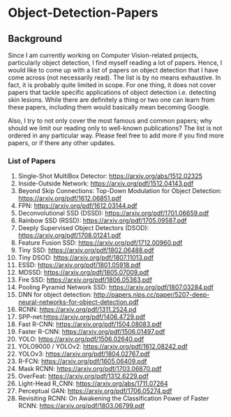 # Object-Detection-Papers
## Background
Since I am currently working on Computer Vision-related projects, particularly object detection, I find myself reading a lot of papers. Hence, I would like to come up with a list of papers on object detection that I have come across (not necessarily read). The list is by no means exhaustive. In fact, it is probably quite limited in scope. For one thing, it does not cover papers that tackle specific applications of object detection i.e. detecting skin lesions. While there are definitely a thing or two one can learn from these papers, including them would basically mean becoming Google.

Also, I try to not only cover the most famous and common papers; why should we limit our reading only to well-known publications? The list is not ordered in any particular way. Please feel free to add more if you find more papers, or if there any other updates.

### List of Papers
1. Single-Shot MultiBox Detector: https://arxiv.org/abs/1512.02325
2. Inside-Outside Network: https://arxiv.org/pdf/1512.04143.pdf
3. Beyond Skip Connections: Top-Down Modulation for Object Detection: https://arxiv.org/pdf/1612.06851.pdf
4. FPN: https://arxiv.org/pdf/1612.03144.pdf
5. Deconvolutional SSD (DSSD): https://arxiv.org/pdf/1701.06659.pdf
6. Rainbow SSD (RSSD): https://arxiv.org/pdf/1705.09587.pdf
7. Deeply Supervised Object Detectors (DSOD): https://arxiv.org/pdf/1708.01241.pdf
8. Feature Fusion SSD: https://arxiv.org/pdf/1712.00960.pdf
9. Tiny SSD: https://arxiv.org/pdf/1802.06488.pdf
10. Tiny DSOD: https://arxiv.org/pdf/1807.11013.pdf
11. ESSD: https://arxiv.org/pdf/1801.05918.pdf
12. MDSSD: https://arxiv.org/pdf/1805.07009.pdf
13. Fire SSD: https://arxiv.org/pdf/1806.05363.pdf
14. Pooling Pyramid Network SSD: https://arxiv.org/pdf/1807.03284.pdf
15. DNN for object detection: http://papers.nips.cc/paper/5207-deep-neural-networks-for-object-detection.pdf
16. RCNN: https://arxiv.org/pdf/1311.2524.pd
17. SPP-net:https://arxiv.org/pdf/1406.4729.pdf 
18. Fast R-CNN: https://arxiv.org/pdf/1504.08083.pdf
19. Faster R-CNN: https://arxiv.org/pdf/1506.01497.pdf
20. YOLO: https://arxiv.org/pdf/1506.02640.pdf
21. YOLO9000 / YOLOv2: https://arxiv.org/pdf/1612.08242.pdf
22. YOLOv3: https://arxiv.org/pdf/1804.02767.pdf
23. R-FCN: https://arxiv.org/pdf/1605.06409.pdf
24. Mask RCNN: https://arxiv.org/pdf/1703.06870.pdf
25. OverFeat: https://arxiv.org/pdf/1312.6229.pdf
26. Light-Head R_CNN: https://arxiv.org/abs/1711.07264
27. Perceptual GAN: https://arxiv.org/pdf/1706.05274.pdf
28. Revisiting RCNN: On Awakening the Classification Power of Faster RCNN: https://arxiv.org/pdf/1803.06799.pdf
